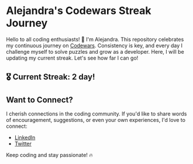 # Alejandra's Codewars Streak Journey

Hello to all coding enthusiasts! 🚀 I'm Alejandra. This repository celebrates my continuous journey on [Codewars](https://www.codewars.com). Consistency is key, and every day I challenge myself to solve puzzles and grow as a developer. Here, I will be updating my current streak. Let's see how far I can go!

## 🎖️ Current Streak: 2 day!

## Want to Connect?

I cherish connections in the coding community. If you'd like to share words of encouragement, suggestions, or even your own experiences, I'd love to connect:

- [LinkedIn](https://www.linkedin.com/in/alejandralondono/)
- [Twitter](https://twitter.com/alejandralondev)

Keep coding and stay passionate! 🔥

